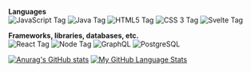 **Languages**    
![JavaScript Tag](https://img.shields.io/badge/JavaScript-323330?style=for-the-badge&logo=javascript&logoColor=F7DF1E)
![Java Tag](https://img.shields.io/badge/JAVA-red?style=for-the-badge&logo=Java&logoColor=white)
![HTML5 Tag](https://img.shields.io/badge/HTML5-E34F26?style=for-the-badge&logo=html5&logoColor=white)
![CSS 3 Tag](https://img.shields.io/badge/CSS3-1572B6?style=for-the-badge&logo=css3&logoColor=white)
![Svelte Tag](https://img.shields.io/badge/Svelte-FFFFFF?style=for-the-badge&logo=svelte&logoColor=ff3e00)

**Frameworks, libraries, databases, etc.**    
![React Tag](https://img.shields.io/badge/React-20232A?style=for-the-badge&logo=react&logoColor=61DAFB) 
![Node Tag](https://img.shields.io/badge/Node.js-339933?style=for-the-badge&logo=nodedotjs&logoColor=white) 
![GraphQL](https://img.shields.io/badge/GraphQl-E10098?style=for-the-badge&logo=graphql&logoColor=white) 
![PostgreSQL](https://img.shields.io/badge/PostgreSQL-316192?style=for-the-badge&logo=postgresql&logoColor=white) 


[![Anurag's GitHub stats](https://github-readme-stats.vercel.app/api?username=TylerHoangNg&theme=radical)]() 
[![My GitHub Language Stats](https://github-readme-stats.vercel.app/api/top-langs/?username=TylerHoangNg&langs_count=5&theme=tokyonight&layout=compact)]()    

<!--
**willjw3/willjw3** is a ✨ _special_ ✨ repository because its `README.md` (this file) appears on your GitHub profile.

Here are some ideas to get you started:

- 🔭 I’m currently working on ...
- 🌱 I’m currently learning ...
- 👯 I’m looking to collaborate on ...
- 🤔 I’m looking for help with ...
- 💬 Ask me about ...
- 📫 How to reach me: ...
- 😄 Pronouns: ...
- ⚡ Fun fact: ...
-->
